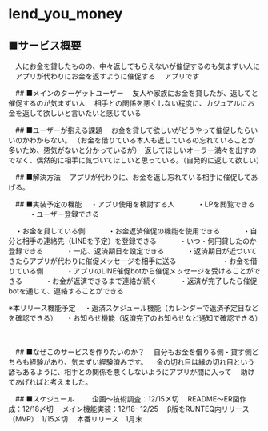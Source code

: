 # lend_you_money

## ■サービス概要

　人にお金を貸したものの、中々返してもらえないが催促するのも気まずい人に
　アプリが代わりにお金を返すように催促する
　アプリです


　## ■メインのターゲットユーザー
　友人や家族にお金を貸したが、返してと催促するのが気まずい人
　相手との関係を悪くしない程度に、カジュアルにお金を返して欲しいと言いたいと感じている

　## ■ユーザーが抱える課題
　お金を貸して欲しいがどうやって催促したらいいのかわからない。
（お金を借りている本人も返しているの忘れていることが多いため、悪気がないと分かっているが）　返してほしいオーラー満々を出すのでなく、偶然的に相手に気づいてほしいと思っている。（自発的に返して欲しい）

　## ■解決方法
　アプリが代わりに、お金を返し忘れている相手に催促してあげる。

　## ■実装予定の機能
　・アプリ使用を検討する人
　　　・LPを閲覧できる
　　　・ユーザー登録できる

　・お金を貸している側
　　　・お金返済催促の機能を使用できる
　　　・自分と相手の連絡先（LINEを予定）を登録できる
　　　・いつ・何円貸したのか登録できる
　　　・一応、返済期日を設定できる
　　　・返済期日が近づいてきたらアプリが代わりに催促メッセージを相手に送る
　　　　　
　・お金を借りている側
　　　・アプリのLINE催促botから催促メッセージを受けることができる
　　　・お金が返済できるまで連絡が続く
　　　・返済が完了したら催促botを通じて、連絡することができる

  ※本リリース機能予定
   　・返済スケジュール機能（カレンダーで返済予定日などを確認できる）
   　・お知らせ機能（返済完了のお知らせなど通知で確認できる）

　

　## ■なぜこのサービスを作りたいのか？
　自分もお金を借りる側・貸す側どちらも経験があり、気まずい経験済みです。
　金の切れ目は縁の切れ目という諺もあるように、相手との関係を悪くしないようにアプリが間に入って
　助けてあげればと考えました。

　## ■スケジュール
　
　企画〜技術調査：12/15〆切
　README〜ER図作成：12/18〆切
　メイン機能実装：12/18- 12/25
　β版をRUNTEQ内リリース（MVP）：1/15〆切
　本番リリース：1月末
